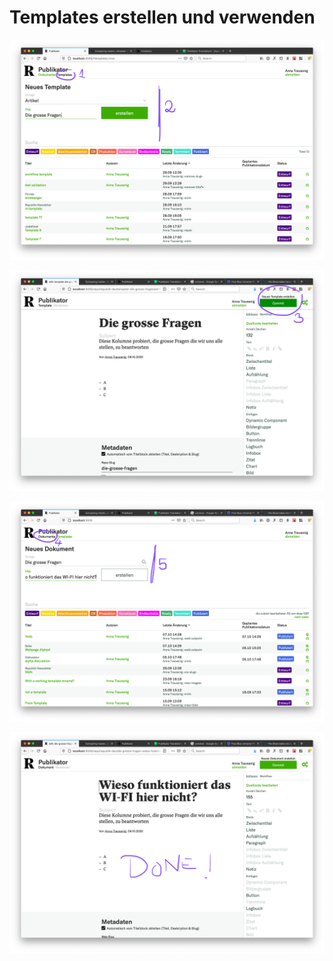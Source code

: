 # Templates erstellen und verwenden

![](./images/templates/template-docs-1.png)

![](./images/templates/template-docs-2.png)

![](./images/templates/template-docs-3.png)

![](./images/templates/template-docs-4.png)
